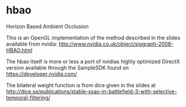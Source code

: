 hbao
====

Horizon Based Ambient Occlusion

This is an OpenGL implementation of the method described in the slides available from nvidia:
http://www.nvidia.co.uk/object/siggraph-2008-HBAO.html

The hbao itself is more or less a port of nvidias highly optimized DirectX version
available through the SampleSDK found on https://developer.nvidia.com/

The bilateral weight function is from dice given in the slides at
http://dice.se/publications/stable-ssao-in-battlefield-3-with-selective-temporal-filtering/
